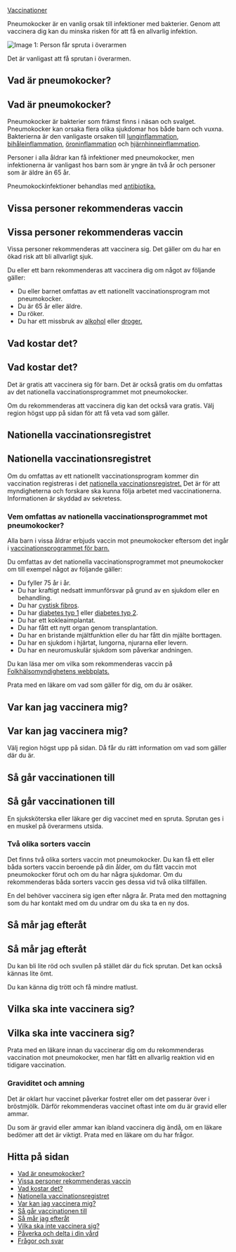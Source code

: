 [Vaccinationer](https://www.1177.se/undersokning-behandling/vaccinationer/)

Pneumokocker är en vanlig orsak till infektioner med bakterier. Genom att vaccinera dig kan du minska risken för att få en allvarlig infektion.

![Image 1: Person får spruta i överarmen](https://www.1177.se/globalassets/1177/regional/skane/media/bilder/redaktionella-bilder/vaccination-skyddsutrustning01.jpg?saved=2021-05-27+02:39)

Det är vanligast att få sprutan i överarmen.

Vad är pneumokocker?
--------------------

Vad är pneumokocker?
--------------------

Pneumokocker är bakterier som främst finns i näsan och svalget. Pneumokocker kan orsaka flera olika sjukdomar hos både barn och vuxna. Bakterierna är den vanligaste orsaken till [lunginflammation](https://www.1177.se/sjukdomar--besvar/lungor-och-luftvagar/inflammation-och-infektion-ilungor-och-luftror/lunginflammation/), [bihåleinflammation](https://www.1177.se/sjukdomar--besvar/ogon-oron-nasa-och-hals/infektioner-i-ogon-oron-nasa-och-hals/bihaleinflammation/), [öroninflammation](https://www.1177.se/sjukdomar--besvar/ogon-oron-nasa-och-hals/oron-och-balans/oroninflammation/) och [hjärnhinneinflammation](https://www.1177.se/sjukdomar--besvar/hjarna-och-nerver/infektioner-i-hjarna-och-nerver/hjarnhinneinflammation-och-hjarninflammation/).

Personer i alla åldrar kan få infektioner med pneumokocker, men infektionerna är vanligast hos barn som är yngre än två år och personer som är äldre än 65 år.

Pneumokockinfektioner behandlas med [antibiotika.](https://www.1177.se/undersokning-behandling/behandling-med-lakemedel/lakemedel-utifran-diagnos/antibiotika/)

Vissa personer rekommenderas vaccin
-----------------------------------

Vissa personer rekommenderas vaccin
-----------------------------------

Vissa personer rekommenderas att vaccinera sig. Det gäller om du har en ökad risk att bli allvarligt sjuk.

Du eller ett barn rekommenderas att vaccinera dig om något av följande gäller:

*   Du eller barnet omfattas av ett nationellt vaccinationsprogram mot pneumokocker.
*   Du är 65 år eller äldre.
*   Du röker.
*   Du har ett missbruk av [alkohol](https://www.1177.se/sjukdomar--besvar/beroende-och-skadligt-bruk/alkoholberoende/) eller [droger.](https://www.1177.se/sjukdomar--besvar/beroende-och-skadligt-bruk/beroende-av-droger/)

Vad kostar det?
---------------

Vad kostar det?
---------------

Det är gratis att vaccinera sig för barn. Det är också gratis om du omfattas av det nationella vaccinationsprogrammet mot pneumokocker.

Om du rekommenderas att vaccinera dig kan det också vara gratis. Välj region högst upp på sidan för att få veta vad som gäller.

Nationella vaccinationsregistret
--------------------------------

Nationella vaccinationsregistret
--------------------------------

Om du omfattas av ett nationellt vaccinationsprogram kommer din vaccination registreras i det [nationella vaccinationsregistret.](https://www.folkhalsomyndigheten.se/smittskydd-beredskap/vaccinationer/nationella-vaccinationsregistret/) Det är för att myndigheterna och forskare ska kunna följa arbetet med vaccinationerna. Informationen är skyddad av sekretess.

### **Vem omfattas av nationella vaccinationsprogrammet mot pneumokocker?**

Alla barn i vissa åldrar erbjuds vaccin mot pneumokocker eftersom det ingår i [vaccinationsprogrammet för barn.](https://www.1177.se/undersokning-behandling/vaccinationer/vaccinationsprogrammet-for-barn/)

Du omfattas av det nationella vaccinationsprogrammet mot pneumokocker om till exempel något av följande gäller:

*   Du fyller 75 år i år.
*   Du har kraftigt nedsatt immunförsvar på grund av en sjukdom eller en behandling.
*   Du har [cystisk fibros](https://www.1177.se/sjukdomar--besvar/lungor-och-luftvagar/hosta-och-slem-i-luftvagarna/cystisk-fibros/).
*   Du har [diabetes typ 1](https://www.1177.se/sjukdomar--besvar/diabetes/diabetes-typ-1/) eller [diabetes typ 2](https://www.1177.se/sjukdomar--besvar/diabetes/diabetes-typ-2/).
*   Du har ett kokleaimplantat.
*   Du har fått ett nytt organ genom transplantation.
*   Du har en bristande mjältfunktion eller du har fått din mjälte borttagen.
*   Du har en sjukdom i hjärtat, lungorna, njurarna eller levern.
*   Du har en neuromuskulär sjukdom som påverkar andningen.

Du kan läsa mer om vilka som rekommenderas vaccin på [Folkhälsomyndighetens webbplats.](https://www.folkhalsomyndigheten.se/smittskydd-beredskap/vaccinationer/vacciner-a-o/pneumokocker/)

Prata med en läkare om vad som gäller för dig, om du är osäker.

Var kan jag vaccinera mig?
--------------------------

Var kan jag vaccinera mig?
--------------------------

Välj region högst upp på sidan. Då får du rätt information om vad som gäller där du är.

Så går vaccinationen till
-------------------------

Så går vaccinationen till
-------------------------

En sjuksköterska eller läkare ger dig vaccinet med en spruta. Sprutan ges i en muskel på överarmens utsida.

### Två olika sorters vaccin

Det finns två olika sorters vaccin mot pneumokocker. Du kan få ett eller båda sorters vaccin beroende på din ålder, om du fått vaccin mot pneumokocker förut och om du har några sjukdomar. Om du rekommenderas båda sorters vaccin ges dessa vid två olika tillfällen.

En del behöver vaccinera sig igen efter några år. Prata med den mottagning som du har kontakt med om du undrar om du ska ta en ny dos.

Så mår jag efteråt
------------------

Så mår jag efteråt
------------------

Du kan bli lite röd och svullen på stället där du fick sprutan. Det kan också kännas lite ömt.

Du kan känna dig trött och få mindre matlust.

Vilka ska inte vaccinera sig?
-----------------------------

Vilka ska inte vaccinera sig?
-----------------------------

Prata med en läkare innan du vaccinerar dig om du rekommenderas vaccination mot pneumokocker, men har fått en allvarlig reaktion vid en tidigare vaccination.

### **Graviditet och amning**

Det är oklart hur vaccinet påverkar fostret eller om det passerar över i bröstmjölk. Därför rekommenderas vaccinet oftast inte om du är gravid eller ammar.

Du som är gravid eller ammar kan ibland vaccinera dig ändå, om en läkare bedömer att det är viktigt. Prata med en läkare om du har frågor.

Hitta på sidan
--------------

*   [Vad är pneumokocker?](https://www.1177.se/undersokning-behandling/vaccinationer/vaccination-mot-pneumokocker4/#section-87397)
*   [Vissa personer rekommenderas vaccin](https://www.1177.se/undersokning-behandling/vaccinationer/vaccination-mot-pneumokocker4/#section-87398)
*   [Vad kostar det?](https://www.1177.se/undersokning-behandling/vaccinationer/vaccination-mot-pneumokocker4/#section-172423)
*   [Nationella vaccinationsregistret](https://www.1177.se/undersokning-behandling/vaccinationer/vaccination-mot-pneumokocker4/#section-87403)
*   [Var kan jag vaccinera mig?](https://www.1177.se/undersokning-behandling/vaccinationer/vaccination-mot-pneumokocker4/#section-172419)
*   [Så går vaccinationen till](https://www.1177.se/undersokning-behandling/vaccinationer/vaccination-mot-pneumokocker4/#section-87401)
*   [Så mår jag efteråt](https://www.1177.se/undersokning-behandling/vaccinationer/vaccination-mot-pneumokocker4/#section-87404)
*   [Vilka ska inte vaccinera sig?](https://www.1177.se/undersokning-behandling/vaccinationer/vaccination-mot-pneumokocker4/#section-87402)
*   [Påverka och delta i din vård](https://www.1177.se/undersokning-behandling/vaccinationer/vaccination-mot-pneumokocker4/#section-87405)
*   [Frågor och svar](https://www.1177.se/undersokning-behandling/vaccinationer/vaccination-mot-pneumokocker4/#section-172418)